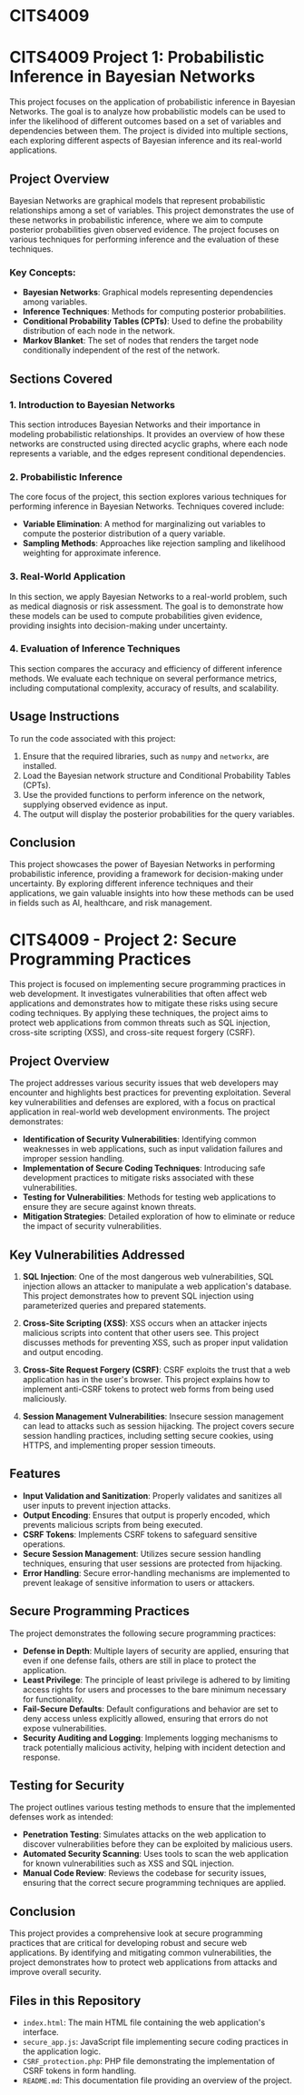 # CITS4009

# CITS4009 Project 1: Probabilistic Inference in Bayesian Networks

This project focuses on the application of probabilistic inference in Bayesian Networks. The goal is to analyze how probabilistic models can be used to infer the likelihood of different outcomes based on a set of variables and dependencies between them. The project is divided into multiple sections, each exploring different aspects of Bayesian inference and its real-world applications.

## Project Overview

Bayesian Networks are graphical models that represent probabilistic relationships among a set of variables. This project demonstrates the use of these networks in probabilistic inference, where we aim to compute posterior probabilities given observed evidence. The project focuses on various techniques for performing inference and the evaluation of these techniques.

### Key Concepts:
- **Bayesian Networks**: Graphical models representing dependencies among variables.
- **Inference Techniques**: Methods for computing posterior probabilities.
- **Conditional Probability Tables (CPTs)**: Used to define the probability distribution of each node in the network.
- **Markov Blanket**: The set of nodes that renders the target node conditionally independent of the rest of the network.

## Sections Covered

### 1. Introduction to Bayesian Networks
This section introduces Bayesian Networks and their importance in modeling probabilistic relationships. It provides an overview of how these networks are constructed using directed acyclic graphs, where each node represents a variable, and the edges represent conditional dependencies.

### 2. Probabilistic Inference
The core focus of the project, this section explores various techniques for performing inference in Bayesian Networks. Techniques covered include:
- **Variable Elimination**: A method for marginalizing out variables to compute the posterior distribution of a query variable.
- **Sampling Methods**: Approaches like rejection sampling and likelihood weighting for approximate inference.

### 3. Real-World Application
In this section, we apply Bayesian Networks to a real-world problem, such as medical diagnosis or risk assessment. The goal is to demonstrate how these models can be used to compute probabilities given evidence, providing insights into decision-making under uncertainty.

### 4. Evaluation of Inference Techniques
This section compares the accuracy and efficiency of different inference methods. We evaluate each technique on several performance metrics, including computational complexity, accuracy of results, and scalability.

## Usage Instructions

To run the code associated with this project:
1. Ensure that the required libraries, such as `numpy` and `networkx`, are installed.
2. Load the Bayesian network structure and Conditional Probability Tables (CPTs).
3. Use the provided functions to perform inference on the network, supplying observed evidence as input.
4. The output will display the posterior probabilities for the query variables.

## Conclusion

This project showcases the power of Bayesian Networks in performing probabilistic inference, providing a framework for decision-making under uncertainty. By exploring different inference techniques and their applications, we gain valuable insights into how these methods can be used in fields such as AI, healthcare, and risk management.

# CITS4009 - Project 2: Secure Programming Practices

This project is focused on implementing secure programming practices in web development. It investigates vulnerabilities that often affect web applications and demonstrates how to mitigate these risks using secure coding techniques. By applying these techniques, the project aims to protect web applications from common threats such as SQL injection, cross-site scripting (XSS), and cross-site request forgery (CSRF).

## Project Overview

The project addresses various security issues that web developers may encounter and highlights best practices for preventing exploitation. Several key vulnerabilities and defenses are explored, with a focus on practical application in real-world web development environments. The project demonstrates:
- **Identification of Security Vulnerabilities**: Identifying common weaknesses in web applications, such as input validation failures and improper session handling.
- **Implementation of Secure Coding Techniques**: Introducing safe development practices to mitigate risks associated with these vulnerabilities.
- **Testing for Vulnerabilities**: Methods for testing web applications to ensure they are secure against known threats.
- **Mitigation Strategies**: Detailed exploration of how to eliminate or reduce the impact of security vulnerabilities.

## Key Vulnerabilities Addressed

1. **SQL Injection**: One of the most dangerous web vulnerabilities, SQL injection allows an attacker to manipulate a web application's database. This project demonstrates how to prevent SQL injection using parameterized queries and prepared statements.
   
2. **Cross-Site Scripting (XSS)**: XSS occurs when an attacker injects malicious scripts into content that other users see. This project discusses methods for preventing XSS, such as proper input validation and output encoding.
   
3. **Cross-Site Request Forgery (CSRF)**: CSRF exploits the trust that a web application has in the user's browser. This project explains how to implement anti-CSRF tokens to protect web forms from being used maliciously.

4. **Session Management Vulnerabilities**: Insecure session management can lead to attacks such as session hijacking. The project covers secure session handling practices, including setting secure cookies, using HTTPS, and implementing proper session timeouts.

## Features

- **Input Validation and Sanitization**: Properly validates and sanitizes all user inputs to prevent injection attacks.
- **Output Encoding**: Ensures that output is properly encoded, which prevents malicious scripts from being executed.
- **CSRF Tokens**: Implements CSRF tokens to safeguard sensitive operations.
- **Secure Session Management**: Utilizes secure session handling techniques, ensuring that user sessions are protected from hijacking.
- **Error Handling**: Secure error-handling mechanisms are implemented to prevent leakage of sensitive information to users or attackers.

## Secure Programming Practices

The project demonstrates the following secure programming practices:
- **Defense in Depth**: Multiple layers of security are applied, ensuring that even if one defense fails, others are still in place to protect the application.
- **Least Privilege**: The principle of least privilege is adhered to by limiting access rights for users and processes to the bare minimum necessary for functionality.
- **Fail-Secure Defaults**: Default configurations and behavior are set to deny access unless explicitly allowed, ensuring that errors do not expose vulnerabilities.
- **Security Auditing and Logging**: Implements logging mechanisms to track potentially malicious activity, helping with incident detection and response.

## Testing for Security

The project outlines various testing methods to ensure that the implemented defenses work as intended:
- **Penetration Testing**: Simulates attacks on the web application to discover vulnerabilities before they can be exploited by malicious users.
- **Automated Security Scanning**: Uses tools to scan the web application for known vulnerabilities such as XSS and SQL injection.
- **Manual Code Review**: Reviews the codebase for security issues, ensuring that the correct secure programming techniques are applied.

## Conclusion

This project provides a comprehensive look at secure programming practices that are critical for developing robust and secure web applications. By identifying and mitigating common vulnerabilities, the project demonstrates how to protect web applications from attacks and improve overall security.

## Files in this Repository

- `index.html`: The main HTML file containing the web application's interface.
- `secure_app.js`: JavaScript file implementing secure coding practices in the application logic.
- `CSRF_protection.php`: PHP file demonstrating the implementation of CSRF tokens in form handling.
- `README.md`: This documentation file providing an overview of the project.
